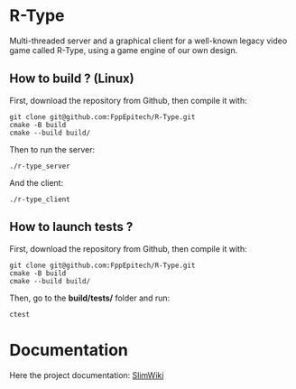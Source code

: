 # R-Type
Multi-threaded server and a graphical client for a well-known legacy video game called R-Type, using a game engine of our own design.

## How to build ? (Linux)
First, download the repository from Github, then compile it with:
```
git clone git@github.com:FppEpitech/R-Type.git
cmake -B build
cmake --build build/
```
Then to run the server:
```
./r-type_server
```
And the client:
```
./r-type_client
```
## How to launch tests ?
First, download the repository from Github, then compile it with:
```
git clone git@github.com:FppEpitech/R-Type.git
cmake -B build
cmake --build build/
```
Then, go to the **build/tests/** folder and run:
```
ctest
```

# Documentation
Here the project documentation: [SlimWiki](https://slimwiki.com/6fvu0f5pu/getting-started-nqdxve9qg-/welcome)
